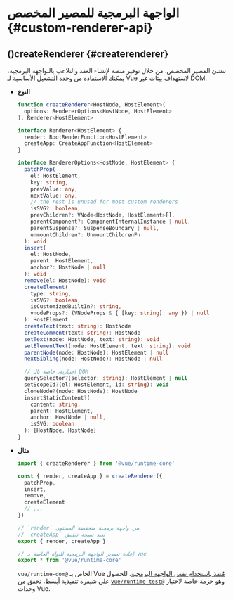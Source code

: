 # الواجهة البرمجية للمصير المخصص  {#custom-renderer-api}

## ()createRenderer {#createrenderer}

تنشئ المصير المخصص. من خلال توفير منصة لإنشاء العقد والتلاعب بالـواجهة البرمجية، يمكنك الاستفادة من وحدة التشغيل الأساسية لـ Vue لاستهداف بيئات غير DOM.

- **النوع**

  ```ts
  function createRenderer<HostNode, HostElement>(
    options: RendererOptions<HostNode, HostElement>
  ): Renderer<HostElement>

  interface Renderer<HostElement> {
    render: RootRenderFunction<HostElement>
    createApp: CreateAppFunction<HostElement>
  }

  interface RendererOptions<HostNode, HostElement> {
    patchProp(
      el: HostElement,
      key: string,
      prevValue: any,
      nextValue: any,
      // the rest is unused for most custom renderers
      isSVG?: boolean,
      prevChildren?: VNode<HostNode, HostElement>[],
      parentComponent?: ComponentInternalInstance | null,
      parentSuspense?: SuspenseBoundary | null,
      unmountChildren?: UnmountChildrenFn
    ): void
    insert(
      el: HostNode,
      parent: HostElement,
      anchor?: HostNode | null
    ): void
    remove(el: HostNode): void
    createElement(
      type: string,
      isSVG?: boolean,
      isCustomizedBuiltIn?: string,
      vnodeProps?: (VNodeProps & { [key: string]: any }) | null
    ): HostElement
    createText(text: string): HostNode
    createComment(text: string): HostNode
    setText(node: HostNode, text: string): void
    setElementText(node: HostElement, text: string): void
    parentNode(node: HostNode): HostElement | null
    nextSibling(node: HostNode): HostNode | null

    // اختيارية، خاصة بالـ DOM
    querySelector?(selector: string): HostElement | null
    setScopeId?(el: HostElement, id: string): void
    cloneNode?(node: HostNode): HostNode
    insertStaticContent?(
      content: string,
      parent: HostElement,
      anchor: HostNode | null,
      isSVG: boolean
    ): [HostNode, HostNode]
  }
  ```

- **مثال**

  ```js
  import { createRenderer } from '@vue/runtime-core'

  const { render, createApp } = createRenderer({
    patchProp,
    insert,
    remove,
    createElement
    // ...
  })

  // `render` هي واجهة برمجية منخفضة المستوى
  // `createApp` تعيد نسخة تطبيق  
  export { render, createApp }

  // إعادة تصدير الواجهة البرمجية للنواة الخاصة بـ Vue
  export * from '@vue/runtime-core'
  ```

  `vue/runtime-dom@` الخاص بـ Vue [مُنفذ باستخدام نفس الواجهة البرمجية](https://github.com/vuejs/core/blob/main/packages/runtime-dom/src/index.ts). للحصول على شيفرة تنفيذية أبسط، تحقق من [`vue/runtime-test@`](https://github.com/vuejs/core/blob/main/packages/runtime-test/src/index.ts) وهو حزمة خاصة لاختبار وحدات Vue.
